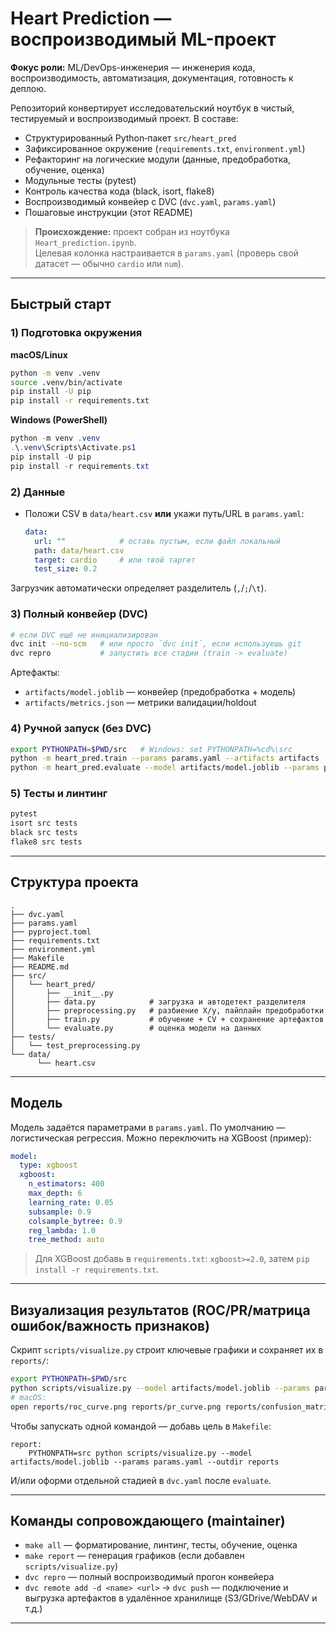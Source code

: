 # Heart Prediction — воспроизводимый ML-проект

**Фокус роли:** ML/DevOps-инженерия — инженерия кода, воспроизводимость, автоматизация, документация, готовность к деплою.

Репозиторий конвертирует исследовательский ноутбук в чистый, тестируемый и воспроизводимый проект. В составе:
- Структурированный Python‑пакет `src/heart_pred`
- Зафиксированное окружение (`requirements.txt`, `environment.yml`)
- Рефакторинг на логические модули (данные, предобработка, обучение, оценка)
- Модульные тесты (pytest)
- Контроль качества кода (black, isort, flake8)
- Воспроизводимый конвейер с DVC (`dvc.yaml`, `params.yaml`)
- Пошаговые инструкции (этот README)

> **Происхождение:** проект собран из ноутбука `Heart_prediction.ipynb`.  
> Целевая колонка настраивается в `params.yaml` (проверь свой датасет — обычно `cardio` или `num`).

---

## Быстрый старт

### 1) Подготовка окружения
**macOS/Linux**
```bash
python -m venv .venv
source .venv/bin/activate
pip install -U pip
pip install -r requirements.txt
```

**Windows (PowerShell)**
```powershell
python -m venv .venv
.\.venv\Scripts\Activate.ps1
pip install -U pip
pip install -r requirements.txt
```

### 2) Данные
- Положи CSV в `data/heart.csv` **или** укажи путь/URL в `params.yaml`:
  ```yaml
  data:
    url: ""            # оставь пустым, если файл локальный
    path: data/heart.csv
    target: cardio     # или твой таргет
    test_size: 0.2
  ```
Загрузчик автоматически определяет разделитель (`,`/`;`/`\t`).

### 3) Полный конвейер (DVC)
```bash
# если DVC ещё не инициализирован
dvc init --no-scm   # или просто `dvc init`, если используешь git
dvc repro           # запустить все стадии (train -> evaluate)
```
Артефакты:
- `artifacts/model.joblib` — конвейер (предобработка + модель)
- `artifacts/metrics.json` — метрики валидации/holdout

### 4) Ручной запуск (без DVC)
```bash
export PYTHONPATH=$PWD/src   # Windows: set PYTHONPATH=%cd%\src
python -m heart_pred.train --params params.yaml --artifacts artifacts
python -m heart_pred.evaluate --model artifacts/model.joblib --params params.yaml
```

### 5) Тесты и линтинг
```bash
pytest
isort src tests
black src tests
flake8 src tests
```

---

## Структура проекта

```
.
├── dvc.yaml
├── params.yaml
├── pyproject.toml
├── requirements.txt
├── environment.yml
├── Makefile
├── README.md
├── src/
│   └── heart_pred/
│       ├── __init__.py
│       ├── data.py            # загрузка и автодетект разделителя
│       ├── preprocessing.py   # разбиение X/y, пайплайн предобработки
│       ├── train.py           # обучение + CV + сохранение артефактов
│       └── evaluate.py        # оценка модели на данных
├── tests/
│   └── test_preprocessing.py
└── data/
      └── heart.csv                      
```

---

## Модель

Модель задаётся параметрами в `params.yaml`. По умолчанию — логистическая регрессия. Можно переключить на XGBoost (пример):

```yaml
model:
  type: xgboost
  xgboost:
    n_estimators: 400
    max_depth: 6
    learning_rate: 0.05
    subsample: 0.9
    colsample_bytree: 0.9
    reg_lambda: 1.0
    tree_method: auto
```
> Для XGBoost добавь в `requirements.txt`: `xgboost>=2.0`, затем `pip install -r requirements.txt`.

---

## Визуализация результатов (ROC/PR/матрица ошибок/важность признаков)

Скрипт `scripts/visualize.py` строит ключевые графики и сохраняет их в `reports/`:
```bash
export PYTHONPATH=$PWD/src
python scripts/visualize.py --model artifacts/model.joblib --params params.yaml --outdir reports
# macOS:
open reports/roc_curve.png reports/pr_curve.png reports/confusion_matrix.png reports/feature_importance.png
```

Чтобы запускать одной командой — добавь цель в `Makefile`:
```make
report:
	PYTHONPATH=src python scripts/visualize.py --model artifacts/model.joblib --params params.yaml --outdir reports
```

И/или оформи отдельной стадией в `dvc.yaml` после `evaluate`.

---

## Команды сопровождающего (maintainer)

- `make all` — форматирование, линтинг, тесты, обучение, оценка  
- `make report` — генерация графиков (если добавлен `scripts/visualize.py`)  
- `dvc repro` — полный воспроизводимый прогон конвейера  
- `dvc remote add -d <name> <url>` → `dvc push` — подключение и выгрузка артефактов в удалённое хранилище (S3/GDrive/WebDAV и т.д.)

---

